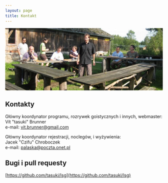 ```yaml
---
layout: page
title: Kontakt
---
```


![simul](/public/simul.jpg)

## Kontakty

Główny koordynator programu, rozrywek goistycznych i innych, webmaster:  
Vít "tasuki" Brunner  
e-mail: vit.brunner@gmail.com

Główny koordynator rejestracji, noclegów, i wyżywienia:  
Jacek "Czifu" Chroboczek  
e-mail: palaska@poczta.onet.pl

## Bugi i pull requesty

[https://github.com/tasuki/lsg](https://github.com/tasuki/lsg)
